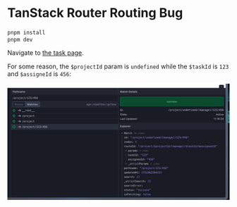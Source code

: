 # TanStack Router Routing Bug

```shell
pnpm install
pnpm dev
```

Navigate to [the task page](http://localhost:3000/project/123/456).

For some reason, the `$projectId` param is `undefined` while the `$taskId` is `123` and `$assigneId` is `456`:

![devtools-screenshot](devtools-screenshot.jpg)

